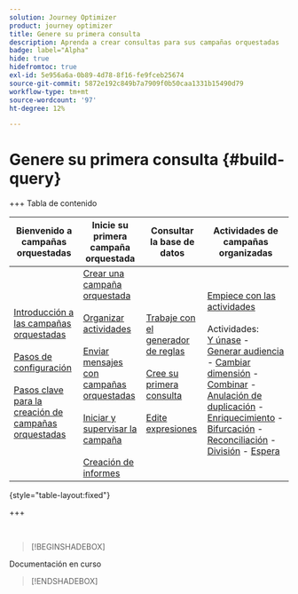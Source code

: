 ```yaml
---
solution: Journey Optimizer
product: journey optimizer
title: Genere su primera consulta
description: Aprenda a crear consultas para sus campañas orquestadas
badge: label="Alpha"
hide: true
hidefromtoc: true
exl-id: 5e956a6a-0b89-4d78-8f16-fe9fceb25674
source-git-commit: 5872e192c849b7a7909f0b50caa1331b15490d79
workflow-type: tm+mt
source-wordcount: '97'
ht-degree: 12%

---
```


# Genere su primera consulta {#build-query}

+++ Tabla de contenido

| Bienvenido a campañas orquestadas | Inicie su primera campaña orquestada | Consultar la base de datos | Actividades de campañas organizadas |
|---|---|---|---|
| [Introducción a las campañas orquestadas](gs-orchestrated-campaigns.md)<br/><br/>[Pasos de configuración](configuration-steps.md)<br/><br/>[Pasos clave para la creación de campañas orquestadas](gs-campaign-creation.md) | [Crear una campaña orquestada](create-orchestrated-campaign.md)<br/><br/>[Organizar actividades](orchestrate-activities.md)<br/><br/>[Enviar mensajes con campañas orquestadas](send-messages.md)<br/><br/>[Iniciar y supervisar la campaña](start-monitor-campaigns.md)<br/><br/>[Creación de informes](reporting-campaigns.md) | [Trabaje con el generador de reglas](orchestrated-rule-builder.md)<br/><br/>[Cree su primera consulta](build-query.md)<br/><br/>[Edite expresiones](edit-expressions.md) | [Empiece con las actividades](activities/about-activities.md)<br/><br/>Actividades:<br/>[Y únase](activities/and-join.md) - [Generar audiencia](activities/build-audience.md) - [Cambiar dimensión](activities/change-dimension.md) - [Combinar](activities/combine.md) - [Anulación de duplicación](activities/deduplication.md) - [Enriquecimiento](activities/enrichment.md) - [Bifurcación](activities/fork.md) - [Reconciliación](activities/reconciliation.md) - [División](activities/split.md) - [Espera](activities/wait.md) |

{style="table-layout:fixed"}

+++

<br/>

>[!BEGINSHADEBOX]

Documentación en curso

>[!ENDSHADEBOX]

<!--
To start building a query, access the rule builder from a **[!UICONTROL Build audience]** activity. Rules are built by combining conditions in the canvas using groups and operators.

To create your first query, follow these steps:

1. Click the **Add condition** button to create a first condition for your query.

    You can also start your query by using a predefined filter. To do so, click the **[!UICONTROL Select or save filter]** and choose **[!UICONTROL Select predefined filter]**. 

1. Choose the attribute to use as criteria for your condition thebn confirm.

    ![image showing the selection of an attribute](assets/rule-builder-select-attribute.png)

    The "i" icon next to an attribute provides information on the table hwere it is located and its data type.

    Click the ellipsis button to access these options:

    +++ Distribution of values

    The distribution of values shows the percentage of each value of a field within a table, based on the current query parameters. Knowing the distribution of values within a query helps refine segmentation.

    >[!NOTE]
    >
    >* For fields with many values, only the first twenty values are displayed. In such cases, a notification **[!UICONTROL Partial load]** warns you.
    >* The **[!UICONTROL Distribution of values]** option is accessible in every attribute picker. [Learn how to select attributes](../get-started/attributes.md)
    >* You can add conditions on the results by using the **[!Advanced filters]**. [Learn more here](../get-started/work-with-folders.md#filter-the-values).

    +++

    * Add to favorites
    

Use **Group operators** (AND, OR, EXCEPT) allow you to group filtering components in the diagram. They are added on existing transitions before a filtering component. [Learn how to work with operators](#filtering)

    Example: *Recipients who are Super VIP **AND** VIP to reward **OR** VIP Demo, **EXCEPT** recipients under 21 years old and above 45.









### Configure a custom condition {#custom-condition}

>[!CONTEXTUALHELP]
>id="acw_orchestration_querymodeler_customcondition"
>title="Custom condition"
>abstract="Custom conditions are filtering components that allow you to filter your query by building your own condition with attributes from the database and advanced expressions."

To filter your query using a custom condition, follow these steps:

1. Click the **+** button on the desired node and select **[!UICONTROL Custom condition]**. The custom condition properties pane opens on the right-hand side.

1. In the **Attribute** field, select the attribute from the database that you want to use to create your condition. The attributes list includes all the attributes from your campaign database, including attributes from linked tables. [Learn how to select attributes and add them to favorites](../get-started/attributes.md)

    ![Selecting attributes for a custom condition in a query.](assets/query-custom-condition-fields.png){zoomable="yes"}

    >[!NOTE]
    >
    >The **Edit expression** button allows you to use the Campaign Web expression editor to manually define an expression using fields from the database and helper functions. [Learn how to edit expressions](expression-editor.md)

1. Select the operator to apply from the drop-down list. Various operators are available for use. Note that operators available in the drop-down list depend on the attribute's data type.

   +++List of available operators

    |Operator|Purpose|Example|
    |---|---|---|
    |Equal to|Returns a result identical to the data entered in the second Value column.|Last name (@lastName) equal to 'Jones' will return only recipients whose last name is Jones.|
    |Not equal to|Returns all values not identical to the value entered.|Language (@language) not equal to 'English'.|
    |Greater than|Returns a value greater than the value entered.|Age (@age) greater than 50 will return all values greater than '50', such as '51', '52'.|
    |Less than|Returns a value smaller than the value entered.|Creation date (@created) before 'DaysAgo(100)' will return all recipients created less than 100 days ago.|
    |Greater than or equal to|Returns all values equal to or greater than the value entered.|Age (@age) greater than or equal to '30' will return all recipients aged 30 or more.|
    |Less than or equal to|Returns all values equal to or lower than the value entered.|Age (@age) less than or equal to '60' will return all recipients aged 60 or less.|
    |Included in|Returns results included in the values indicated. These values must be separated by a comma.|Birth date (@birthDate) is included in '12/10/1979,12/10/1984' will return the recipients born between these dates.|
    |Not in|Works like the Is included in operator. Here, recipients are excluded based on the values entered.|Birth date (@birthDate) is not included in '12/10/1979,12/10/1984'. Recipients born within these dates will not be returned.|
    |Is empty|Returns results matching an empty value in the second Value column.|Mobile (@mobilePhone) is empty returns all recipients who do not have a mobile number.|
    |Is not empty|Works in reverse to the Is empty operator. It is not necessary to enter data in the second Value column.|Email (@email) is not empty.|
    |Starts with|Returns results starting with the value entered.|Account # (@account) starts with '32010'.|
    |Does not start with|Returns results not starting with the value entered.|Account # (@account) does not start with '20'.|
    |Contains|Returns results containing at least the value entered.|Email domain (@domain) contains 'mail' will return all domain names that contain 'mail', such as 'gmail.com'.|
    |Does not contain|Returns results not containing the value entered.|Email domain (@domain) does not contain 'vo'. Domain names containing 'vo', such as 'voila.fr', will not appear in the results.|
    |Like|Similar to the Contains operator, it lets you insert a % wildcard character in the value.|Last name (@lastName) like 'Jon%s'. The wildcard character acts as a "joker" to find names like "Jones".|
    |Not like|Similar to the Contains operator, it lets you insert a % wildcard character in the value.|Last name (@lastName) not like 'Smi%h'. Recipients whose last name is 'Smith' will not be returned.|

    +++

1. In the **Value** field, define the expected value. You can also use the Campaign Web expression editor to manually define an expression using fields from the database and helper functions. To do this, click the **Edit expression** button. [Learn how to edit expressions](expression-editor.md)

    *Query example returning all profiles aged 21 or more:*

>[!BEGINTABS]

>[!TAB Classic rule builder]

![Example of a query targeting profiles aged 21 or more.](assets/query-custom-condition.png){zoomable="yes"}

>[!TAB New rule builder]

![Example of a query targeting profiles aged 21 or more.](assets/ruleb-3.png){zoomable="yes"}

>[!ENDTABS]

For date-type attributes, predefined values are available using the **[!UICONTROL Presets]** option.

>[!BEGINTABS]

>[!TAB Classic rule builder]

![Example of using date presets in a query.](assets/date-presets.png){zoomable="yes"}

>[!TAB New rule builder]

![Example of using date presets in a query.](assets/ruleb-4.png){zoomable="yes"}

>[!ENDTABS]

#### Custom conditions on linked tables (1-1 and 1-N links){#links}

Custom conditions allows you to query tables linked to the table currently used by your rule. This includes tables with a 1-1 cardinality link, or collection tables (1-N link).

For a **1-1 link**, navigate to the linked table, select the desired attribute and define the expected value.

You can also directly select a table link in the **Value** picker and confirm. In that case, values available for the selected table need to be selected using a dedicated picker, as shown in the example below.

+++Query example

Here, the query is targeting brands whose label is "running". 

1. Navigate inside the **Brand** table and select the **Label** attribute.

    ![Screenshot of the Brand table](assets/1-1-attribute.png){zoomable="yes"}{width="85%" align="center"}

1. Define the expected value for the attribute.

    ![Example of a defined expected value](assets/1-1-table.png){zoomable="yes"}{width="85%" align="center"}

Here is a query sample where a table link has been selected directly. Available values for this table must be selected from a dedicated picker.

![Example of a query sample](assets/1-1-table-direct.png){zoomable="yes"}{width="85%" align="center"}

+++ 

For a **1-N link**, you can define sub-conditions to refine your query, as shown in the example below.

+++Query example

Here, the query is targeting recipients who made purchases related to the BrewMaster product, for a total amount of at least 100$.

1. Select the **Purchases** table and confirm.

    ![Screenshot of the Purchase table](assets/1-N-collection.png){zoomable="yes"}{width="50%" align="center"}

1. An outbound transition is added, allowing you to create sub-conditions.

    ![Example of an outbound transition](assets/1-n-subcondition.png){zoomable="yes"}{width="85%" align="center"}

1. Select the **Price** attribute and target purchases of 1000$ or more

    ![Screenshot of the Price attribute](assets/1-n-price.png){zoomable="yes"}{width="85%" align="center"}

1. Add sub-conditions to suit your needs. Here we have added a condition to target profiles who purchased a BrewMaster product.

    ![Example of sub-conditions](assets/custom-condition-1-N.png){zoomable="yes"}{width="85%" align="center"}

+++ 

#### Work with aggregate data {#aggregate}

Custom conditions allow you to perform aggregate operations. To do this, you need to directly select an attribute from a collection table:

1. Navigate inside the desired collection table and select the attribute on which you want to perform an aggregate operation.

    ![Screenshot of the attribute list](assets/aggregate-attribute.png){zoomable="yes"}{width="85%" align="center"}

1. In the properties pane, toggle on the **Aggregate data** option and select the desired aggregate function.

>[!BEGINTABS]

>[!TAB Classic rule builder]

![Screenshot of the Aggregate data option](assets/aggregate.png){zoomable="yes"}{width="85%" align="center"}

>[!TAB New rule builder]

![Screenshot of the Aggregate data option](assets/ruleb-5.png){zoomable="yes"}{width="85%" align="center"}

>[!ENDTABS]

### Select an audience {#audiences}

>[!CONTEXTUALHELP]
>id="acw_orchestration_querymodeler_selectaudience"
>title="Select audience"
>abstract="By using the **Select audience** option, you can choose the audience that you want to use to filter your query."

To filter your query using an existing audience, follow these steps:

>[!BEGINTABS]

>[!TAB Classic rule builder]

1. Click the **+** button on the desired node and choose **[!UICONTROL Select audience]**.

1. The **Select audience** properties pane opens on the right hand side. Choose the audience that you want to use to filter your query.

    *Query example returning all profiles belonging to the "Festival Goers" audience":*

    ![Screenshof of a query example](assets/query-audience.png){zoomable="yes"}

>[!TAB New rule builder]

1. Click the **Expand** button next to the **[!UICONTROL Add condition]** button and choose **[!UICONTROL Select audience]**.

1. The **Select audience** properties pane opens on the right hand side. Choose the audience that you want to use to filter your query.

    *Query example returning all profiles belonging to the "Coffee Works" audience":*

    ![Screenshof of a query example](assets/ruleb-7.png){zoomable="yes"}

>[!ENDTABS]

### Use a predefined filter {#predefined-filters}

>[!CONTEXTUALHELP]
>id="acw_orchestration_querymodeler_predefinedfilter"
>title="Predefined filter"
>abstract="By using the **Predefined filter** option, you can select a predefined filter from the list of custom filters or from favorites."

To filter your query using a predefined filter, follow these steps:

>[!BEGINTABS]

>[!TAB Classic rule builder]

1. Click the **+** button on the desired node and select **[!UICONTROL Predefined filter]**.

1. The **Predefined filter** properties pane opens on the right hand side. Select a predefined filter from the list of custom filters or from favorites.

    *Query example returning all profiles corresponding to the "Inactive customers" predefined filter:*

    ![Screenshot of a query example](assets/query-predefined-filter.png){zoomable="yes"}

>[!TAB New rule builder]

1. Click the **Expand** button next to the **[!UICONTROL Add condition]** button and select **[!UICONTROL Predefined filter]**.

1. The **Predefined filter** properties pane opens on the right hand side. Select a predefined filter from the list of custom filters or from favorites.

    *Query example returning all profiles corresponding to the "Inactive customers" predefined filter:*

    ![Screenshot of a query example](assets/ruleb-8.png){zoomable="yes"}

>[!ENDTABS]

### Copy-paste components {#copy}

The rule builder allows you to copy one or multiple filtering components and paste them at the end of a transition. This operation can be executed within the current query canvas, or in any canvas within your instance.

>[!NOTE]
>
>The copied selection is kept as long as you are working in your instance. If you log off and log back in, your selection will no longer be available for pasting.

>[!IMPORTANT]
>
>It is currently impossible to copy and paste components in the New Rule builder experience. To follow these next steps, please click the **[!UICONTROL Get back to the classic experience]** toggle at the top to use the Classic Rule builder.


To copy-paste filtering components, follow these steps:

1. Select the filtering component that you want to copy by clicking on it in the query canvas. To select multiple components, use the multiple selection tool available in the toolbar located at the upper-right corner of the canvas.

1. Click the **[!UICONTROL Copy]** button in the component's properties pane or in the blue ribbon at the bottom of the screen if you have selected multiple components.

    |Copy a single component|Copy multiple components|
    |  ---  |  ---  |
    |![](assets/copy-single-component.png){zoomable="yes"}{width="200" align="center" zoomable="yes"}|![](assets/copy-multiple-components.png){zoomable="yes"}{width="200" align="center" zoomable="yes"}|

1. To paste the component(s), click the + button at the end of the desired transition and select **Paste n items**.

    ![Example of pasting the components](assets/copy-paste.png){zoomable="yes"}

## Combine filtering components with operators {#operators}

>[!CONTEXTUALHELP]
>id="acw_orchestration_querymodeler_group"
>title="Group"
>abstract="In this pane, you can change the operator used to link filtering conditions together."

Each time you add a new filtering component to your query, it is automatically linked to the other component by an **AND** operator. This means that results from the two filtering components are combined.

In this example, we have added a new audience-type filtering components on the second transition. The component is linked to the predefined filter condition with an **AND** operator, meaning that the query results include recipients targeted by the "Newsletter Subscribers - MADRID" predefined filter AND belonging to the "Purchasers (All time)" audience.

>[!BEGINTABS]

>[!TAB Classic rule builder]

![Example of a query](assets/query-operator.png){zoomable="yes"}

To change the operator used to link filtering conditions together, click on it and select the desired operator in the **Group** pane that opens on the right hand side.

Available operators are:

* **AND (Intersection)**: Combines results matching all the filtering components in the outbound transitions. 
* **OR (Union)**: Includes results matching at least one of the filtering components in the outbound transitions.
* **EXCEPT (Exclusion)**: Excludes results matching all the filtering componentns in the outbound transition. 

![Example of a query](assets/query-operator-change.png){zoomable="yes"}

In addition, you can create intermediate groups of components by grouping components into a same group and linking them together. That way, the AND operator will be put by default, you can then change it to the desired operator.

>[!TAB New rule builder]

![Example of a query](assets/ruleb-9.png){zoomable="yes"}

To change the operator used to link filtering conditions together, click on it, it will change to OR, EXCEPT and then back to AND, and select the desired operator.

Available operators are:

* **AND (Intersection)**: Combines results matching all the filtering components in the outbound transitions. 
* **OR (Union)**: Includes results matching at least one of the filtering components in the outbound transitions.
* **EXCEPT (Exclusion)**: Excludes results matching all the filtering componentns in the outbound transition.

![Example of a query](assets/ruleb-10.gif){zoomable="yes"}

>[!ENDTABS]

In the example below, we have created an intermediate group to include results from either the "VIP to reward" or "Super VIP" audiences.

>[!BEGINTABS]

>[!TAB Classic rule builder]

![Example of a query](assets/query-intermediate-group.png){zoomable="yes"}

>[!TAB New rule builder]

![Example of a query in the new rule builder](assets/ruleb-11.png){zoomable="yes"}

>[!ENDTABS]

## Check and validate your query

>[!CONTEXTUALHELP]
>id="acw_orchestration_querymodeler_ruleproperties"
>title="Rule properties"
>abstract="Once you've built your query in the canvas, you can check it using the **Rule properties** pane located on the right hand side.<br/>This pane allows you to display the resulting data, to retrieve an SQL code version of the query, and check the number of targeted records.<br/>Use the **Select or save filter** button to save your query as a predefined filter, or replace the canvas content with an existing filter."

Once you've built your query in the canvas, you can check it using the **Rule properties** pane located on the right hand side  This pane displays when building a query to create an audience. Available operations are:

* **View results:** Displays the data resulting from your query.
* **Code view**: Displays a code-based version of the query in SQL.
* **Calculate**: Updates and displays the number of records targeted by your query.
* **Select or save filter**: Choose an existing predefined filter to use in the canvas, or save your query as a predefined filter for future reuse. [Learn how to work with predefined filters](../get-started/predefined-filters.md)

    >[!IMPORTANT]
    >
    >Select a predefined filter from the Rule properties pane replaces the query that has been built in the canvas with the selected filter.

When your query is ready, click the **[!UICONTROL Confirm]** button in the upper-right corner to save it.


>[!BEGINTABS]

>[!TAB Classic rule builder]

You can modify your query at any time by opening it. Keep in mind that upon opening an existing query, it displays in a simplified view without the visiblity of  **+** buttons. To add new elements to the query, select a component or operator on the canvas to display the **+** buttons.

![Example of a query](assets/edit-audience.png){zoomable="yes"}

>[!TAB New Rule builder]

You can modify your query at any time by opening it, to do that, click on the **[!UICONTROL Add condition]** button on the top-left corner.

![Example of a query in the new rule builder](assets/ruleb-11.png){zoomable="yes"}

>[!ENDTABS]
-->